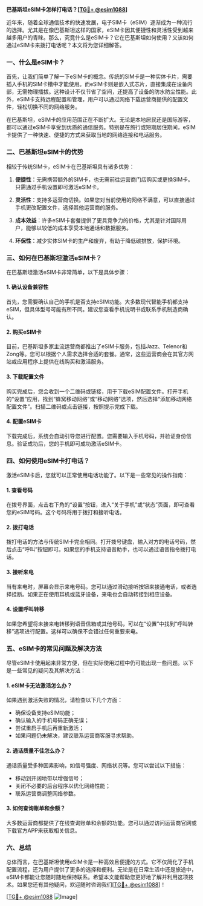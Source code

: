 **巴基斯坦eSIM卡怎样打电话？[[TG💪+ @esim1088](https://t.me/s/esim1088)]**

近年来，随着全球通信技术的快速发展，电子SIM卡（eSIM）逐渐成为一种流行的选择。尤其是在像巴基斯坦这样的国家，eSIM卡因其便捷性和灵活性受到越来越多用户的青睐。那么，究竟什么是eSIM卡？它在巴基斯坦如何使用？又该如何通过eSIM卡来拨打电话呢？本文将为您详细解答。

### 一、什么是eSIM卡？

首先，让我们简单了解一下eSIM卡的概念。传统的SIM卡是一种实体卡片，需要插入手机的SIM卡槽中才能使用。而eSIM卡则是嵌入式芯片，直接集成在设备内部，无需物理插拔。这种设计不仅节省了空间，还提高了设备的防水防尘性能。此外，eSIM卡支持远程配置和管理，用户可以通过网络下载运营商提供的配置文件，轻松切换不同的网络服务。

在巴基斯坦，eSIM卡的应用范围正在不断扩大。无论是本地居民还是国际游客，都可以通过eSIM卡享受到优质的通信服务。特别是在旅行或短期居住期间，eSIM卡提供了一种快速、便捷的方式来获取当地的网络连接和电话服务。

### 二、巴基斯坦eSIM卡的优势

相较于传统SIM卡，eSIM卡在巴基斯坦具有诸多优势：

1. **便捷性**：无需携带额外的SIM卡，也无需前往运营商门店购买或更换SIM卡。只需通过手机设置即可激活eSIM卡。
   
2. **灵活性**：支持多运营商切换。如果您对当前使用的网络不满意，可以直接通过手机更改配置文件，选择其他运营商的服务。

3. **成本效益**：许多eSIM卡套餐提供了更具竞争力的价格，尤其是针对国际用户，能够以较低的成本享受本地通话和数据服务。

4. **环保性**：减少实体SIM卡的生产和废弃，有助于降低碳排放，保护环境。

### 三、如何在巴基斯坦激活eSIM卡？

在巴基斯坦激活eSIM卡非常简单，以下是具体步骤：

#### 1. 确认设备兼容性

首先，您需要确认自己的手机是否支持eSIM功能。大多数现代智能手机都支持eSIM，但具体型号可能有所不同。建议您查看手机说明书或联系手机制造商确认。

#### 2. 购买eSIM卡

目前，巴基斯坦多家主流运营商都推出了eSIM卡服务，包括Jazz、Telenor和Zong等。您可以根据个人需求选择合适的套餐。通常，这些运营商会在其官方网站或应用程序上提供在线购买和激活服务。

#### 3. 下载配置文件

购买完成后，您会收到一个二维码或链接，用于下载eSIM配置文件。打开手机的“设置”应用，找到“蜂窝移动网络”或“移动网络”选项，然后选择“添加移动网络配置文件”。扫描二维码或点击链接，按照提示完成下载。

#### 4. 配置eSIM卡

下载完成后，系统会自动引导您进行配置。您需要输入手机号码，并验证身份信息。验证成功后，您的手机即可成功激活eSIM卡。

### 四、如何使用eSIM卡打电话？

激活eSIM卡后，您就可以正常使用电话功能了。以下是一些常见的操作指南：

#### 1. 查看号码

在拨号界面，点击右下角的“设置”按钮，进入“关于手机”或“状态”页面，即可查看您的eSIM号码。这个号码将用于拨打和接听电话。

#### 2. 拨打电话

拨打电话的方法与传统SIM卡完全相同。打开拨号键盘，输入对方的电话号码，然后点击“呼叫”按钮即可。如果您的手机支持语音助手，也可以通过语音指令拨打电话。

#### 3. 接听来电

当有来电时，屏幕会显示来电号码。您可以通过滑动接听按钮来接通电话，或者选择挂断。如果正在使用耳机或蓝牙设备，来电也会自动转接到相应设备。

#### 4. 设置呼叫转移

如果您希望将未接来电转移到语音信箱或其他号码，可以在“设置”中找到“呼叫转移”选项进行配置。这样可以确保不会错过任何重要来电。

### 五、eSIM卡的常见问题及解决方法

尽管eSIM卡使用起来非常方便，但在实际使用过程中仍可能出现一些问题。以下是一些常见的疑问及其解决方法：

#### 1. eSIM卡无法激活怎么办？

如果遇到激活失败的情况，请检查以下几个方面：
- 确保设备支持eSIM功能；
- 确认输入的手机号码正确无误；
- 尝试重启手机后再重新激活；
- 如果问题仍未解决，建议联系运营商客服寻求帮助。

#### 2. 通话质量不佳怎么办？

通话质量受多种因素影响，如信号强度、网络状况等。您可以尝试以下措施：
- 移动到开阔地带以增强信号；
- 关闭不必要的后台程序以优化网络性能；
- 联系运营商调整网络参数。

#### 3. 如何查询账单和余额？

大多数运营商都提供了在线查询账单和余额的功能。您可以通过访问运营商官网或下载官方APP来获取相关信息。

### 六、总结

总体而言，在巴基斯坦使用eSIM卡是一种高效且便捷的方式。它不仅简化了手机配置流程，还为用户提供了更多的选择和便利。无论是在日常生活中还是旅途中，eSIM卡都能让您随时随地保持联系。希望本文能帮助您更好地了解并利用这项技术。如果您还有其他疑问，欢迎随时咨询我们[[TG💪+ @esim1088](https://t.me/s/esim1088)]！

[[TG💪+ @esim1088](https://t.me/s/esim1088) ![Image](https://i.postimg.cc/4NQfJmqS/Snipaste-2025-05-13-00-14-12.png)]